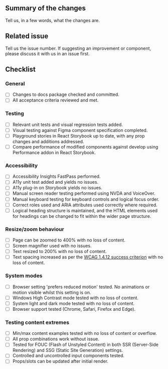 <!-- 🙏 Thank you for your contribution, it is greatly appreciated! -->

## Summary of the changes
Tell us, in a few words, what the changes are.

## Related issue
Tell us the issue number. If suggesting an improvement or component, please discuss it with us in an issue first.

## Checklist

### General 

- [ ] Changes to docs package checked and committed.
- [ ] All acceptance criteria reviewed and met. 

### Testing

- [ ] Relevant unit tests and visual regression tests added. 
- [ ] Visual testing against Figma component specification completed. 
- [ ] Playground stories in React Storybook up to date, with any prop changes and additions addressed. 
- [ ] Compare performance of modified components against develop using Performance addon in React Storybook.

### Accessibility 

- [ ] Accessibility Insights FastPass performed.
- [ ] A11y unit test added and yields no issues.
- [ ] A11y plug-in on Storybook yields no issues. 
- [ ] Manual screen reader testing performed using NVDA and VoiceOver. 
- [ ] Manual keyboard testing for keyboard controls and logical focus order. 
- [ ] Correct roles used and ARIA attributes used correctly where required. 
- [ ] Logical heading structure is maintained, and the HTML elements used for headings can be changed to fit within the wider page structure. 

### Resize/zoom behaviour 

- [ ] Page can be zoomed to 400% with no loss of content. 
- [ ] Screen magnifier used with no issues. 
- [ ] Text resized to 200% with no loss of content.
- [ ] Text spacing increased as per the [WCAG 1.4.12 success criterion](https://www.w3.org/TR/WCAG21/#text-spacing) with no loss of content.

### System modes

- [ ] Browser setting 'prefers reduced motion' tested. No animations or motion visible whilst this setting is on. 
- [ ] Windows High Contrast mode tested with no loss of content.
- [ ] System light and dark mode tested with no loss of content.
- [ ] Browser support tested (Chrome, Safari, Firefox and Edge). 

### Testing content extremes

- [ ] Min/max content examples tested with no loss of content or overflow. 
- [ ] All prop combinations work without issue. 
- [ ] Tested for FOUC (Flash of Unstyled Content) in both SSR (Server-Side Rendering) and SSG (Static Site Generation) settings.
- [ ] Controlled and uncontrolled input components tested.
- [ ] Props/slots can be updated after initial render.